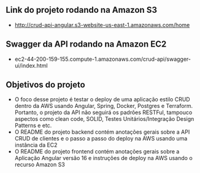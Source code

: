 
## Link do projeto rodando na Amazon S3
- http://crud-api-angular.s3-website-us-east-1.amazonaws.com/home

## Swagger da API rodando na Amazon EC2
- ec2-44-200-159-155.compute-1.amazonaws.com/crud-api/swagger-ui/index.html

## Objetivos do projeto
- O foco desse projeto é testar o deploy de uma aplicação estilo CRUD dentro da AWS usando Angular, Spring, Docker, Postgres e Terraform. Portanto, o projeto da API não seguirá os padrôes RESTFul, tampouco aspectos como clean code, SOLID, Testes Unitários/Integração Design Patterns e etc.
- O README do projeto backend contém anotações gerais sobre a API CRUD de clientes e o passo a passo do deploy na AWS usando uma instância da EC2
- O README do projeto frontend contém anotações gerais sobre a Aplicação Angular versão 16 e instruções de deploy na AWS usando o recurso Amazon S3
